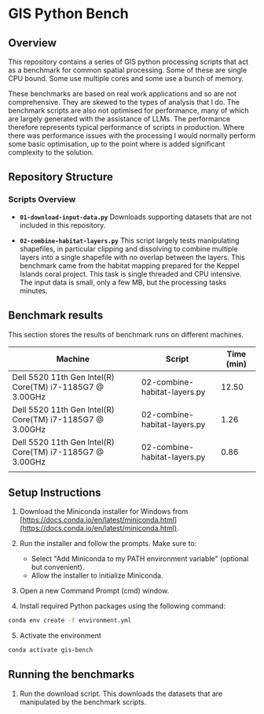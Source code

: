 # GIS Python Bench

## Overview

This repository contains a series of GIS python processing scripts that act as a benchmark for common spatial processing. Some of these are single CPU bound. Some use multiple cores and some use a bunch of memory. 

These benchmarks are based on real work applications and so are not comprehensive. They are skewed to the types of analysis that I do. The benchmark scripts are also not optimised for performance, many of which are largely generated with the assistance of LLMs. The performance therefore represents typical performance of scripts in production. Where there was performance issues with the processing I would normally perform some basic optimisation, up to the point where is added significant complexity to the solution.


## Repository Structure

### Scripts Overview

- **`01-download-input-data.py`**
    Downloads supporting datasets that are not included in this repository.

- **`02-combine-habitat-layers.py`**
    This script largely tests manipulating shapefiles, in particular clipping and dissolving to combine multiple layers into a single shapefile with no overlap between the layers. This benchmark came from the habitat mapping prepared for the Keppel Islands coral project. This task is single threaded and CPU intensive. The input data is small, only a few MB, but the processing tasks minutes. 
    
    
## Benchmark results
This section stores the results of benchmark runs on different machines.

| Machine                                                 | Script                       | Time (min) |
|---------------------------------------------------------|------------------------------|------------|
| Dell 5520 11th Gen Intel(R) Core(TM) i7-1185G7 @ 3.00GHz| 02-combine-habitat-layers.py | 12.50      |
| Dell 5520 11th Gen Intel(R) Core(TM) i7-1185G7 @ 3.00GHz| 02-combine-habitat-layers.py | 1.26       |
| Dell 5520 11th Gen Intel(R) Core(TM) i7-1185G7 @ 3.00GHz| 02-combine-habitat-layers.py | 0.86       |
|                                                         |                              |            |

    
## Setup Instructions

1. Download the Miniconda installer for Windows from [https://docs.conda.io/en/latest/miniconda.html](https://docs.conda.io/en/latest/miniconda.html).

2. Run the installer and follow the prompts. Make sure to:
   - Select "Add Miniconda to my PATH environment variable" (optional but convenient).
   - Allow the installer to initialize Miniconda.

3. Open a new Command Prompt (cmd) window.

4. Install required Python packages using the following command:
```bash
conda env create -f environment.yml
```
5. Activate the environment
```bash
conda activate gis-bench
```

## Running the benchmarks

1. Run the download script. This downloads the datasets that are manipulated by the benchmark scripts.

